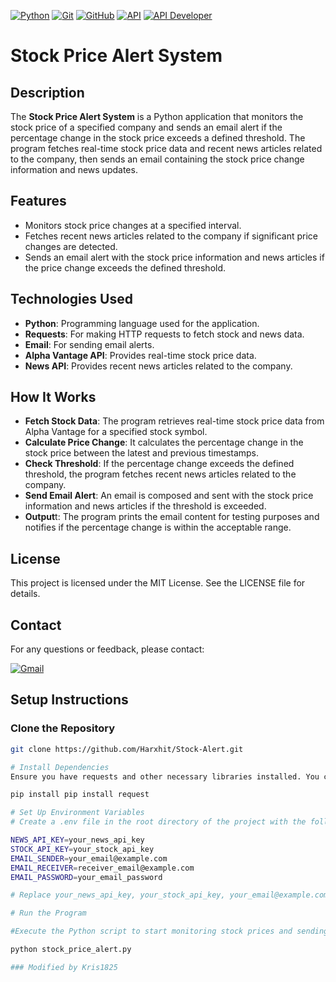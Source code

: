 [![Python](https://img.shields.io/badge/Python-3776AB?style=for-the-badge&logo=python&logoColor=white)](https://www.python.org/)
[![Git](https://img.shields.io/badge/Git-F05032?style=for-the-badge&logo=git&logoColor=white)](https://git-scm.com/)
[![GitHub](https://img.shields.io/badge/GitHub-181717?style=for-the-badge&logo=github&logoColor=white)](https://github.com/)
[![API](https://img.shields.io/badge/API-Active-blue?style=for-the-badge&logo=api&logoColor=white)](https://example.com)
[![API Developer](https://img.shields.io/badge/API%20Developer-Active-blue?style=for-the-badge&logo=api&logoColor=white)](https://example.com)



# Stock Price Alert System

## Description

The **Stock Price Alert System** is a Python application that monitors the stock price of a specified company and sends an email alert if the percentage change in the stock price exceeds a defined threshold. The program fetches real-time stock price data and recent news articles related to the company, then sends an email containing the stock price change information and news updates.

## Features

- Monitors stock price changes at a specified interval.
- Fetches recent news articles related to the company if significant price changes are detected.
- Sends an email alert with the stock price information and news articles if the price change exceeds the defined threshold.

## Technologies Used

- **Python**: Programming language used for the application.
- **Requests**: For making HTTP requests to fetch stock and news data.
- **Email**: For sending email alerts.
- **Alpha Vantage API**: Provides real-time stock price data.
- **News API**: Provides recent news articles related to the company.

## How It Works
- **Fetch Stock Data**: The program retrieves real-time stock price data from Alpha Vantage for a specified stock symbol.
- **Calculate Price Change**: It calculates the percentage change in the stock price between the latest and previous timestamps.
- **Check Threshold**: If the percentage change exceeds the defined threshold, the program fetches recent news articles related to the company.
- **Send Email Alert**: An email is composed and sent with the stock price information and news articles if the threshold is exceeded.
- **Output**t: The program prints the email content for testing purposes and notifies if the percentage change is within the acceptable range.

## License
This project is licensed under the MIT License. See the LICENSE file for details.

## Contact
For any questions or feedback, please contact:

[![Gmail](https://img.shields.io/badge/Gmail-harsxit04@gmail.com-D14836?style=flat-square&logo=gmail&logoColor=white)](mailto:harsxit04@gmail.com)



## Setup Instructions

### Clone the Repository

```bash
git clone https://github.com/Harxhit/Stock-Alert.git

# Install Dependencies
Ensure you have requests and other necessary libraries installed. You can install them using pip:

pip install pip install request

# Set Up Environment Variables
# Create a .env file in the root directory of the project with the following content:

NEWS_API_KEY=your_news_api_key
STOCK_API_KEY=your_stock_api_key
EMAIL_SENDER=your_email@example.com
EMAIL_RECEIVER=receiver_email@example.com
EMAIL_PASSWORD=your_email_password

# Replace your_news_api_key, your_stock_api_key, your_email@example.com, receiver_email@example.com, and your_email_password with your actual API keys and email credentials.

# Run the Program

#Execute the Python script to start monitoring stock prices and sending alerts:

python stock_price_alert.py

### Modified by Kris1825
